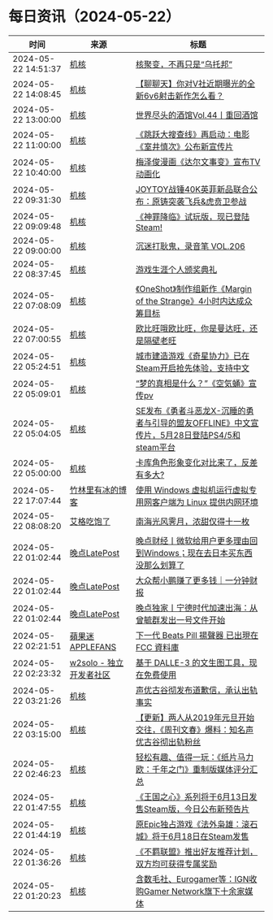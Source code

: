 ﻿# 每日资讯（2024-05-22）

|时间|来源|标题|
|---|---|---|
|2024-05-22 14:51:37|[机核](https://www.gcores.com/rss)|[核聚变，不再只是“乌托邦”](https://www.gcores.com/articles/182292)|
|2024-05-22 14:08:45|[机核](https://www.gcores.com/rss)|[【聊聊天】你对V社近期曝光的全新6v6射击新作怎么看？](https://www.gcores.com/articles/182285)|
|2024-05-22 13:00:00|[机核](https://www.gcores.com/rss)|[世界尽头的酒馆Vol.44丨重回酒馆](https://www.gcores.com/radios/182281)|
|2024-05-22 11:00:00|[机核](https://www.gcores.com/rss)|[《跳跃大搜查线》再启动：电影《室井慎次》公布新宣传片](https://www.gcores.com/articles/182277)|
|2024-05-22 10:40:00|[机核](https://www.gcores.com/rss)|[梅泽俊漫画《达尔文事变》宣布TV动画化](https://www.gcores.com/articles/182279)|
|2024-05-22 09:31:30|[机核](https://www.gcores.com/rss)|[JOYTOY战锤40K英菲新品联合公布：原铸突袭飞兵&虎贲卫参战](https://www.gcores.com/articles/182256)|
|2024-05-22 09:09:48|[机核](https://www.gcores.com/rss)|[《神罪降临》试玩版，现已登陆Steam!](https://www.gcores.com/articles/182267)|
|2024-05-22 09:00:00|[机核](https://www.gcores.com/rss)|[沉迷打耿鬼，录音笔 VOL.206](https://www.gcores.com/radios/182254)|
|2024-05-22 08:37:45|[机核](https://www.gcores.com/rss)|[游戏生涯个人颁奖典礼](https://www.gcores.com/articles/182236)|
|2024-05-22 07:08:09|[机核](https://www.gcores.com/rss)|[《OneShot》制作组新作《Margin of the Strange》4小时内达成众筹目标](https://www.gcores.com/articles/182259)|
|2024-05-22 07:00:55|[机核](https://www.gcores.com/rss)|[欧比旺哦欧比旺，你是曼达旺，还是隔壁老旺](https://www.gcores.com/articles/182257)|
|2024-05-22 05:24:51|[机核](https://www.gcores.com/rss)|[城市建造游戏《奇星协力》已在Steam开启抢先体验，支持中文](https://www.gcores.com/articles/182251)|
|2024-05-22 05:09:01|[机核](https://www.gcores.com/rss)|[“梦的真相是什么？”《空気蛹》宣传pv](https://www.gcores.com/videos/182249)|
|2024-05-22 05:04:05|[机核](https://www.gcores.com/rss)|[SE发布《勇者斗恶龙X-沉睡的勇者与引导的盟友OFFLINE》中文宣传片，5月28日登陆PS4/5和steam平台](https://www.gcores.com/articles/182250)|
|2024-05-22 05:00:00|[机核](https://www.gcores.com/rss)|[卡库角色形象变化对比来了，反差有多大?](https://www.gcores.com/videos/182204)|
|2024-05-22 17:07:44|[竹林里有冰的博客](https://zhul.in/rss.xml)|[使用 Windows 虚拟机运行虚拟专用网客户端为 Linux 提供内网环境](https://zhul.in/2024/05/23/setup-network-environment-for-non-linux-vpn-client-with-virtual-machine/)|
|2024-05-22 08:08:20|[艾格吃饱了](https://feedpress.me/wx-aigechibaole)|[南海光风霁月，浓甜仅得十一枚](http://mp.weixin.qq.com/s?__biz=MjM5NTYxODQyMA%3D%3D&mid=2653453260&idx=1&sn=98ebb0cd72501fdb97a1a932e2f7c006)|
|2024-05-22 01:02:44|[晚点LatePost](https://feedpress.me/wx-postlate)|[​晚点财经丨微软给用户更多理由回到Windows；现在去日本买东西没那么划算了](http://mp.weixin.qq.com/s?__biz=MzU3Mjk1OTQ0Ng%3D%3D&mid=2247516328&idx=3&sn=8e9a109038c4b51e002f4360da44ac0b)|
|2024-05-22 01:02:44|[晚点LatePost](https://feedpress.me/wx-postlate)|[大众帮小鹏赚了更多钱｜一分钟财报](http://mp.weixin.qq.com/s?__biz=MzU3Mjk1OTQ0Ng%3D%3D&mid=2247516328&idx=2&sn=3e22459622c73f443ff83000f8cf7853)|
|2024-05-22 01:02:44|[晚点LatePost](https://feedpress.me/wx-postlate)|[晚点独家丨宁德时代加速出海：从曾毓群发出一号文件开始](http://mp.weixin.qq.com/s?__biz=MzU3Mjk1OTQ0Ng%3D%3D&mid=2247516328&idx=1&sn=c32374c039b08b57bd68ea9f920b09c9)|
|2024-05-22 02:21:51|[蘋果迷 APPLEFANS](https://applefans.today/feed/)|[下一代 Beats Pill 揚聲器 已出現在 FCC 資料庫](https://applefans.today/2024-05-beats-pill-show-fcc-database/)|
|2024-05-22 02:23:32|[w2solo - 独立开发者社区](https://w2solo.com/topics/feed)|[基于 DALLE-3 的文生图工具，现在免费使用](https://w2solo.com/topics/4638)|
|2024-05-22 03:21:26|[机核](https://www.gcores.com/rss)|[声优古谷彻发布道歉信，承认出轨事实](https://www.gcores.com/articles/182247)|
|2024-05-22 03:15:00|[机核](https://www.gcores.com/rss)|[【更新】两人从2019年元旦开始交往，《周刊文春》爆料：知名声优古谷彻出轨粉丝](https://www.gcores.com/articles/182235)|
|2024-05-22 02:46:23|[机核](https://www.gcores.com/rss)|[轻松有趣、值得一玩：《纸片马力欧：千年之门》重制版媒体评分汇总](https://www.gcores.com/articles/182245)|
|2024-05-22 01:47:55|[机核](https://www.gcores.com/rss)|[《王国之心》系列将于6月13日发售Steam版，今日公布新预告片](https://www.gcores.com/articles/182241)|
|2024-05-22 01:44:19|[机核](https://www.gcores.com/rss)|[原Epic独占游戏《法外枭雄：滚石城》将于6月18日在Steam发售](https://www.gcores.com/articles/182243)|
|2024-05-22 01:36:26|[机核](https://www.gcores.com/rss)|[《不羁联盟》推出好友推荐计划，双方均可获得专属奖励](https://www.gcores.com/articles/182239)|
|2024-05-22 01:20:23|[机核](https://www.gcores.com/rss)|[含数毛社、Eurogamer等：IGN收购Gamer Network旗下十余家媒体](https://www.gcores.com/articles/182237)|
